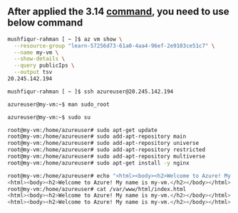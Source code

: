 ## After applied the 3.14 [command](https://learn.microsoft.com/en-us/training/modules/describe-azure-compute-networking-services/3-exercise-create-azure-virtual-machine), you need to use below command

```bash
mushfiqur-rahman [ ~ ]$ az vm show \
  --resource-group "learn-57256d73-61a0-4aa4-96ef-2e9103ce51c7" \
  --name my-vm \
  --show-details \
  --query publicIps \
  --output tsv
20.245.142.194
```

```bash
mushfiqur-rahman [ ~ ]$ ssh azureuser@20.245.142.194
```

```bash
azureuser@my-vm:~$ man sudo_root
```

```bash
azureuser@my-vm:~$ sudo su
```

```bash
root@my-vm:/home/azureuser# sudo apt-get update
root@my-vm:/home/azureuser# sudo add-apt-repository main
root@my-vm:/home/azureuser# sudo add-apt-repository universe
root@my-vm:/home/azureuser# sudo add-apt-repository restricted
root@my-vm:/home/azureuser# sudo add-apt-repository multiverse
root@my-vm:/home/azureuser# sudo apt-get install -y nginx
```

```bash
root@my-vm:/home/azureuser# echo "<html><body><h2>Welcome to Azure! My name is $(hostname).</h2></body></html>" | sudo tee -a /var/www/html/index.html
<html><body><h2>Welcome to Azure! My name is my-vm.</h2></body></html>
root@my-vm:/home/azureuser# cat /var/www/html/index.html
<html><body><h2>Welcome to Azure! My name is my-vm.</h2></body></html>
<html><body><h2>Welcome to Azure! My name is my-vm.</h2></body></html>
```
